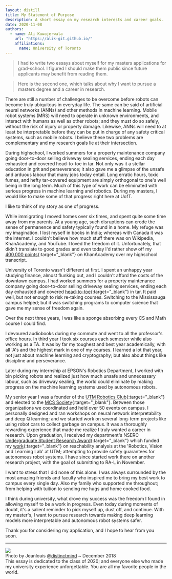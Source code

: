 ```yaml
---
layout: distill
title: My Statement of Purpose
description: A short essay on my research interests and career goals.
date: 2020-11-08
authors:
  - name: Ali Kuwajerwala
    url: "https://alik-git.github.io/"
    affiliations: 
      name: University of Toronto
--- 
```


> I had to write two essays about myself for my masters applications for grad-school. I figured I should make them public since future applicants may benefit from reading them. 

>Here is the second one, which talks about why I want to pursue a masters degree and a career in research.

<!-- Robotics research is making huge progress. However,  -->
There are still a number of challenges to be overcome before robots can become truly ubiquitous in everyday life.
The same can be said of artificial neural networks (ANNs) and other methods in machine learning.
Mobile robot systems (MRS) will need to operate in unknown environments, and interact with humans as well as other robots; and they must do so safely, without the risk of injury or property damage. Likewise, ANNs will need to at least be interpretable before they can be put in charge of any safety critical systems, such as mobile robots. I believe these two problems are complementary and my research goals lie at their intersection.



During highschool, I worked summers for a property maintenance company going door-to-door selling driveway sealing services, ending each day exhausted and covered head-to-toe in tar. Not only was it a stellar education in grit and perseverance; it also gave me a glimpse of the unsafe and arduous labour that many jobs today entail. Long erratic hours, toxic fumes, and hefty tar-covered equipment are simply orthogonal to one's well being in the long term. Much of this type of work can be eliminated with serious progress in machine learning and robotics. During my masters, I would like to make some of that progress right here at UofT.



<!-- 
I thoroughly enjoyed that job, and it was by far the best education I've received

It was by far the best education I've ever received


My journey towards a research career has been 

My family moved to Canada when I was just starting highschool. It was q

My journey I was on the fence about pursuing a research career until about six months ago. 


Although I am open to a variety of research within  -->


<!-- 
My story --like everyone else's-- starts from a state of ignorance. It's easy to forget our humble beginnings given all the progress we've made, but rewind your own clock even a hundred generations, and you'll meet someone who knows embarrassingly little about the universe; just scarcely getting by. One shudders to think where we'll be a hundred generations from now.

On a smaller scale, I like to think my story is still one of progress.  -->

<!-- &nbsp; -->

I like to think of my story as one of progress. 

While immigrating I moved homes over six times, and spent quite some time away from my parents. At a young age, such disruptions can erode the sense of permanence and safety typically found in a home. 
My refuge was my imagination. I lost myself in books in India; whereas with Canada it was the internet. I couldn't believe how much stuff there was on Wikipedia, KhanAcademy, and YouTube. I loved the freedom of it. Unfortunately, that didn't translate to good grades and even today I'd rather show off my [400,000 points][]{:target="_blank"} on KhanAcademy over my highschool transcript. 

[400,000 points]: https://www.khanacademy.org/profile/aliqk1603/
[contributions page]: https://en.wikipedia.org/wiki/Special:Contributions/Aliqk1603

University of Toronto wasn't different at first. I spent an unhappy year studying finance, almost flunking out, and I couldn't afford the costs of the downtown campus. I had worked summers for a property maintenance company going door-to-door selling driveway sealing services, ending each day exhausted and covered [head-to-toe][]{:target="_blank"} in tar. It paid well, but not enough to risk re-taking courses. Switching to the Mississauga campus helped; but it was switching programs to computer science that gave me my sense of freedom again.

[head-to-toe]: https://imgur.com/a/WGpdLac

Over the next three years, I was like a sponge absorbing every CS and Math course I could find. 
<!-- I went to all of my professor's office hours, and was offered a TA position which helped me polish my communication skills.  -->
I devoured audiobooks during my commute and went to all the professor's office hours. 
In third year I took six courses each semester while also working as a TA. It was by far my toughest and best year academically, with all 'A's and the highest mark in one of my courses. I learned a lot that year, not just about machine learning and cryptography; but also about things like discipline and perseverance. 
<!-- I also started to seriously pursue robotics,  -->
Later during my internship at EPSON's Robotics Department, I worked with bin picking robots and realized just how much unsafe and unnecessary labour, such as driveway sealing, the world could eliminate by making progress on the machine learning systems used by autonomous robots.


<!-- making progress on the adaptability  -->

<!-- Something I want to make clear is that I did none of this alone. -->


My senior year I was a founder of the [UTM Robotics Club][]{:target="_blank"} and elected to the [MCS Society][]{:target="_blank"}. Between those organizations we coordinated and held over 50 events on campus. I personally designed and ran workshops on neural network interpretability and deep Q learning; 
and we started work on several long-term projects like using robot cars to collect garbage on campus.
It was a thoroughly rewarding experience that made me realize I truly wanted a career in research.
Upon graduation, I received my department's NSERC [Undergraduate Student Research Award][]{:target="_blank"} which funded my [work][]{:target="_blank"} on reachability analysis at the 'Robotics, Vision and Learning Lab' at UTM; attempting to provide safety guarantees for autonomous robot systems. I have since started work there on another research project, with the goal of submitting to RA-L in November.

I want to stress that I did none of this alone. 
I was always surrounded by the most amazing friends and faculty who inspired me to bring my best work to campus every single day. 
Also my family who supported me throughout; from helping with tuition to sending me hugs and home cooked food.


<!-- I faced more than a few challenges during my university career, and to me that research award represents, more than anything, my progress.  -->

I think during university, what drove my success was the freedom I found in allowing myself to be a work in progress. Even today during moments of doubt, it's a salient reminder to pick myself up, dust off, and continue. 
With my master's, I want to pursue research towards making deep learning models more interpretable and autonomous robot systems safer. 

Thank you for considering my application, and I hope to hear from you soon.

___

[UTM Robotics Club]: https://utmrobotics.com/

[MCS Society]: https://www.instagram.com/utmmcss/


[work]: https://rvl.cs.toronto.edu/backwards-reachability/

[Undergraduate Student Research Award]: https://www.nserc-crsng.gc.ca/students-etudiants/ug-pc/usra-brpc_eng.asp

<!-- supervised by Prof. [Florian Shkurti][]{:target="_blank"} -->

[Florian Shkurti]: http://www.cs.toronto.edu/~florian/




<div class="l-page">
    <div class="l-page">
        <img class="img-fluid rounded z-depth-1" src="{{ site.baseurl }}/assets/img/group2017.jpg">
    </div>
</div>
<div class="caption">
    Photo by Jeanlouis @<a href="https://www.instagram.com/distinctmind/">distinctmind</a>  ~ December 2018 <br>
    This essay is dedicated to the class of 2020; and everyone else who made my university experience unforgettable.  You are all my favorite people in the world. 
</div>
<!-- <div class="caption">
    This essay is dedicated to everyone who made my university experience unforgettable. You are all my favorite people in the world. 
</div> -->

<!-- 

University for me has been challenging from day one. I'm incredibly proud of the fact that I didn't lose my focus and persevered. To me, this reward represents my overcoming of those challenges. 


ML and Robotics, and started looking for opportunities. 

, and started preparing for a career in grad school




I designed it to help solve my homework problems, and after showing it to my prof it is now listed as a tool in that course's recommended resources section! I also loved my job as a TA, 


which replaced my summer job. The summer was now spent making android apps, and my first app was a game where you solve simple graph theory puzzles inspired by my combinatorics course. 




Something I want to be clear about, is that I couldn't have done it alone. I was surrounded 



I started fresh with no pressure. After all, I couldn't exactly do much worse. It was exactly the  




For each sale, I had to seal that driveway on the spot and got paid a commission. For each door slammed shut in my face, I learned something about patience. I received quite the education each summer, along with a decent sum of money. 





 By the end of my twelve hour shift I 





Each door slammed shut in my face was an education in patience. 



Each door slammed shut was an education in patience, 

No one likes having over a hundred doors slammed in their face each day, but you 


 That job taught me a lot about patience and discipline, and despite enjoying the work, it wasn't exactly rewarding. 




<!-- On a smaller scale, I still like to think my story is one of progress. My family comes from rural Gujarat, in India. We went through some hard times when my grandfather suddenly passed away at 52. My father was about to start a career in film at the time, but put that on hold to take over the family business -- all while also caring for his mother and two younger siblings. My mother faced her own challenges growing up; as a young woman in a conservative household, she had to fight for her education and independence. Facing adversity, my parents were each steadfast in their resolve. Today, my mother possesses degrees in psychology (B.S & M.S.), business & marketing (MBA), and is currently pursuing a license to start work as an immigration consultant. Meanwhile my dad proudly looks back on a long and award-winning career as a director.

If they did, we sealed their driveway on the spot. We got paid a commission for each sale and that meant I made more than minimum wage if I did well. 


, even though there were days where I made nothing.

there were days where I made nothing, but on average it was more than minimum wage, which was enough spending money for highschool, but not downtown Toronto.




  It paid us commission based on our sales, which for me more than min


I fed myself with wikipedia 




I moved six times throughout my childhood


I went to stay with my cousin's family in Toronto so I could start highschool in Canada, as they had moved a few years ahead of us. Looking back, I moved a total of 6 times in my childhood, and have mixed feelings about it. 

I moved to Canada at the beginning of highschool without my parents and stayed with my cousin's family for -->

<!-- 

We applied for (and got) our Canadian PR status in 2010, but my parents weren't ready to move yet. I moved  -->



<!-- 

mother found her challenges growing up in conservative household. She had to fight for her independence and education. Stead



My mother grew up in a conservative household who expected an early marriage, was not primed for an education, she held her ground and got a bachelors and master in Psychology, started her career as a therapist, jumping ship to sales and marekting, eventually got her MBA, and moved to Canada where she was a reginal manager for Blyth Academy and Georgian College, you are now currently pursing a an immmigration diploma, immigration consultant RCIC llicsenced immigration consultant 

 -->







<!-- they may help future students write their own, and opening them up to criticism forces me to take the exercise more seriously. Here goes:



This article outlines my research over the summer 2020 term at the Robot Vision and Learning Lab at the University of Toronto, funded by the NSERC USRA Award.

It's hosted on the RVL Lab's [website][]{:target="_blank"}, and you reach it by [clicking here][]{:target="_blank"}.

[website]: http://rvl.cs.toronto.edu/
[clicking here]: https://rvl.cs.toronto.edu/backwards-reachability/ -->

<!-- </div>  -->


<!-- 
authors:
  - name: Albert Einstein
    url: "https://en.wikipedia.org/wiki/Albert_Einstein"
    affiliations:
      name: IAS, Princeton
  - name: Boris Podolsky
    url: "https://en.wikipedia.org/wiki/Boris_Podolsky"
    affiliations:
      name: IAS, Princeton
  - name: Nathan Rosen
    url: "https://en.wikipedia.org/wiki/Nathan_Rosen"
    affiliations:
      name: IAS, Princeton

bibliography: 2018-12-22-distill.bib

# Below is an example of injecting additional post-specific styles.
# If you use this post as a template, delete this _styles block.
_styles: >
  .fake-img {
    background: #bbb;
    border: 1px solid rgba(0, 0, 0, 0.1);
    box-shadow: 0 0px 4px rgba(0, 0, 0, 0.1);
    margin-bottom: 12px;
  }
  .fake-img p {
    font-family: monospace;
    color: white;
    text-align: left;
    margin: 12px 0;
    text-align: center;
    font-size: 16px;
  }

---

## Equations

This theme supports rendering beautiful math in inline and display modes using [KaTeX](https://khan.github.io/KaTeX/) engine.
You just need to surround your math expression with `$$`, like `$$ E = mc^2 $$`.
If you leave it inside a paragraph, it will produce an inline expression, just like $$ E = mc^2 $$.

To use display mode, again surround your expression with `$$` and place it as a separate paragraph.
Here is an example:

$$
\left( \sum_{k=1}^n a_k b_k \right)^2 \leq \left( \sum_{k=1}^n a_k^2 \right) \left( \sum_{k=1}^n b_k^2 \right)
$$

Note that [KaTeX](https://khan.github.io/KaTeX/) is work in progress, so it does not support the full range of math expressions as, say, [MathJax](https://www.mathjax.org/).
Yet, it is [blazing fast](http://www.intmath.com/cg5/katex-mathjax-comparison.php).

***

## Citations

Citations are then used in the article body with the `<d-cite>` tag.
The key attribute is a reference to the id provided in the bibliography.
The key attribute can take multiple ids, separated by commas.

The citation is presented inline like this: <d-cite key="gregor2015draw"></d-cite> (a number that displays more information on hover).
If you have an appendix, a bibliography is automatically created and populated in it.

Distill chose a numerical inline citation style to improve readability of citation dense articles and because many of the benefits of longer citations are obviated by displaying more information on hover.
However, we consider it good style to mention author last names if you discuss something at length and it fits into the flow well — the authors are human and it’s nice for them to have the community associate them with their work.

***

## Footnotes

Just wrap the text you would like to show up in a footnote in a `<d-footnote>` tag.
The number of the footnote will be automatically generated.<d-footnote>This will become a hoverable footnote.</d-footnote>

***

## Code Blocks

Syntax highlighting is provided within `<d-code>` tags.
An example of inline code snippets: `<d-code language="html">let x = 10;</d-code>`.
For larger blocks of code, add a `block` attribute:

<d-code block language="javascript">
  var x = 25;
  function(x) {
    return x * x;
  }
</d-code>

***

## Layouts

The main text column is referred to as the body.
It is the assumed layout of any direct descendants of the `d-article` element.

<div class="fake-img l-body">
  <p>.l-body</p>
</div>

For images you want to display a little larger, try `.l-page`:

<div class="fake-img l-page">
  <p>.l-page</p>
</div>

All of these have an outset variant if you want to poke out from the body text a little bit.
For instance:

<div class="fake-img l-body-outset">
  <p>.l-body-outset</p>
</div>

<div class="fake-img l-page-outset">
  <p>.l-page-outset</p>
</div>

Occasionally you’ll want to use the full browser width.
For this, use `.l-screen`.
You can also inset the element a little from the edge of the browser by using the inset variant.

<div class="fake-img l-screen">
  <p>.l-screen</p>
</div>
<div class="fake-img l-screen-inset">
  <p>.l-screen-inset</p>
</div>

The final layout is for marginalia, asides, and footnotes.
It does not interrupt the normal flow of `.l-body` sized text except on mobile screen sizes.

<div class="fake-img l-gutter">
  <p>.l-gutter</p>
</div> -->
